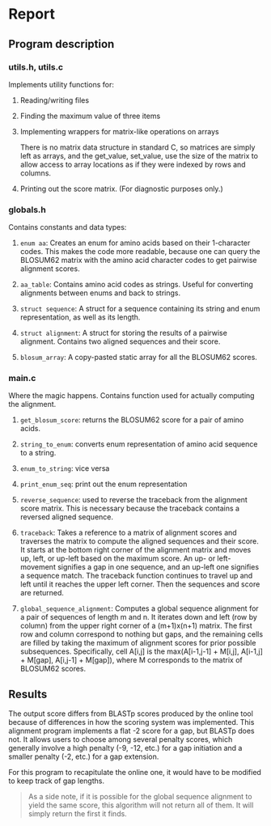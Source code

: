 # Report

## Program description

### utils.h, utils.c

Implements utility functions for:

1. Reading/writing files

2. Finding the maximum value of three items

3. Implementing wrappers for matrix-like operations on arrays

   There is no matrix data structure in standard C, so matrices are simply left
   as arrays, and the get_value, set_value, use the size of the matrix to allow
   access to array locations as if they were indexed by rows and columns.

4. Printing out the score matrix. (For diagnostic purposes only.)


### globals.h

Contains constants and data types:

1. `enum aa`: Creates an enum for amino acids based on their 1-character codes.
   This makes the code more readable, because one can query the BLOSUM62 matrix
   with the amino acid character codes to get pairwise alignment scores.

2. `aa_table`: Contains amino acid codes as strings. Useful for converting
   alignments between enums and back to strings.

3. `struct sequence`: A struct for a sequence containing its string and enum
   representation, as well as its length.

4. `struct alignment`: A struct for storing the results of a pairwise
   alignment. Contains two aligned sequences and their score.

5. `blosum_array`: A copy-pasted static array for all the BLOSUM62 scores.


### main.c

Where the magic happens. Contains function used for actually computing the
alignment.

1. `get_blosum_score`: returns the BLOSUM62 score for a pair of amino acids.

2. `string_to_enum`: converts enum representation of amino acid sequence to a
   string.

3. `enum_to_string`: vice versa

4. `print_enum_seq`: print out the enum representation

5. `reverse_sequence`: used to reverse the traceback from the alignment score
   matrix. This is necessary because the traceback contains a reversed aligned
   sequence.

6. `traceback`: Takes a reference to a matrix of alignment scores and traverses
   the matrix to compute the aligned sequences and their score. It starts at
   the bottom right corner of the alignment matrix and moves up, left, or
   up-left based on the maximum score. An up- or left-movement signifies a gap
   in one sequence, and an up-left one signifies a sequence match. The
   traceback function continues to travel up and left until it reaches the
   upper left corner. Then the sequences and score are returned.

7. `global_sequence_alignment`: Computes a global sequence alignment for a pair
   of sequences of length m and n. It iterates down and left (row by column)
   from the upper right corner of a (m+1)x(n+1) matrix. The first row and
   column correspond to nothing but gaps, and the remaining cells are filled by
   taking the maximum of alignment scores for prior possible subsequences.
   Specifically, cell A[i,j] is the max(A[i-1,j-1] + M[i,j], A[i-1,j] + M[gap],
   A[i,j-1] + M[gap]), where M corresponds to the matrix of BLOSUM62 scores.


## Results

The output score differs from BLASTp scores produced by the online tool because
of differences in how the scoring system was implemented. This alignment
program implements a flat -2 score for a gap, but BLASTp does not. It allows
users to choose among several penalty scores, which generally involve a high
penalty (-9, -12, etc.) for a gap initiation and a smaller penalty (-2, etc.)
for a gap extension.

For this program to recapitulate the online one, it would have to be modified
to keep track of gap lengths.

> As a side note, if it is possible for the global sequence alignment to yield
> the same score, this algorithm will not return all of them. It will simply
> return the first it finds.
